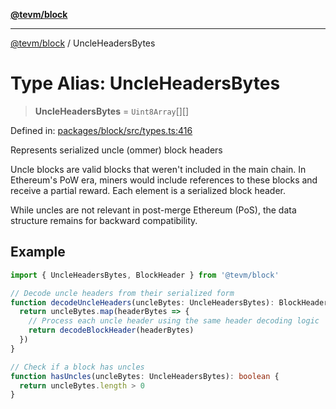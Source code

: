 [**@tevm/block**](../README.md)

***

[@tevm/block](../globals.md) / UncleHeadersBytes

# Type Alias: UncleHeadersBytes

> **UncleHeadersBytes** = `Uint8Array`[][]

Defined in: [packages/block/src/types.ts:416](https://github.com/evmts/tevm-monorepo/blob/main/packages/block/src/types.ts#L416)

Represents serialized uncle (ommer) block headers

Uncle blocks are valid blocks that weren't included in the main chain.
In Ethereum's PoW era, miners would include references to these blocks
and receive a partial reward. Each element is a serialized block header.

While uncles are not relevant in post-merge Ethereum (PoS), the data
structure remains for backward compatibility.

## Example

```typescript
import { UncleHeadersBytes, BlockHeader } from '@tevm/block'

// Decode uncle headers from their serialized form
function decodeUncleHeaders(uncleBytes: UncleHeadersBytes): BlockHeader[] {
  return uncleBytes.map(headerBytes => {
    // Process each uncle header using the same header decoding logic
    return decodeBlockHeader(headerBytes)
  })
}

// Check if a block has uncles
function hasUncles(uncleBytes: UncleHeadersBytes): boolean {
  return uncleBytes.length > 0
}
```
